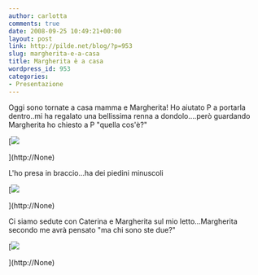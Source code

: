 ```yaml
---
author: carlotta
comments: true
date: 2008-09-25 10:49:21+00:00
layout: post
link: http://pilde.net/blog/?p=953
slug: margherita-e-a-casa
title: Margherita è a casa
wordpress_id: 953
categories:
- Presentazione
---
```


Oggi sono tornate a casa mamma e Margherita! Ho aiutato P a portarla dentro..mi ha regalato una bellissima renna a dondolo....però guardando Margherita ho chiesto a P "quella cos'è?"

[![]({{baseurl}}/uploads/2008/09/acasa1.jpg)


](http://None)




L'ho presa in braccio...ha dei piedini minuscoli

[![]({{baseurl}}/uploads/2008/09/piedini.jpg)


](http://None)




Ci siamo sedute con Caterina e Margherita sul mio letto...Margherita secondo me avrà pensato "ma chi sono ste due?"

[![]({{baseurl}}/uploads/2008/09/chisonostedue.jpg)


](http://None)



